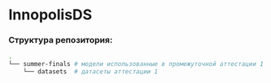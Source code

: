 # InnopolisDS

### Структура репозитория:
```bash
.
└── summer-finals # модели использованные в промежуточной аттестации 1
    └── datasets  # датасеты аттестации 1
```
